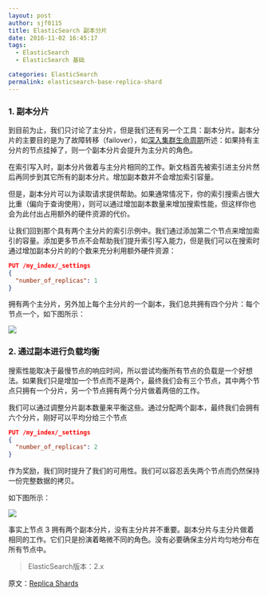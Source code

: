 ```yaml
---
layout: post
author: sjf0115
title: ElasticSearch 副本分片
date: 2016-11-02 16:45:17
tags:
  - ElasticSearch
  - ElasticSearch 基础

categories: ElasticSearch
permalink: elasticsearch-base-replica-shard
---
```


### 1. 副本分片

到目前为止，我们只讨论了主分片，但是我们还有另一个工具：副本分片。副本分片的主要目的是为了故障转移（failover），如[深入集群生命周期](https://www.elastic.co/guide/en/elasticsearch/guide/2.x/distributed-cluster.html)所述：如果持有主分片的节点挂掉了，则一个副本分片会提升为主分片的角色。

在索引写入时，副本分片做着与主分片相同的工作。新文档首先被索引进主分片然后再同步到其它所有的副本分片。增加副本数并不会增加索引容量。

但是，副本分片可以为读取请求提供帮助。如果通常情况下，你的索引搜索占很大比重（偏向于查询使用），则可以通过增加副本数量来增加搜索性能，但这样你也会为此付出占用额外的硬件资源的代价。

让我们回到那个具有两个主分片的索引示例中。我们通过添加第二个节点来增加索引的容量。添加更多节点不会帮助我们提升索引写入能力，但是我们可以在搜索时通过增加副本分片的的个数来充分利用额外硬件资源：
```json
PUT /my_index/_settings
{
  "number_of_replicas": 1
}
```

拥有两个主分片，另外加上每个主分片的一个副本，我们总共拥有四个分片：每个节点一个，如下图所示：

![](https://github.com/sjf0115/PubLearnNotes/blob/master/image/ElasticSearch/elasticsearch-base-replica-shard-1.png?raw=true)

### 2. 通过副本进行负载均衡

搜索性能取决于最慢节点的响应时间，所以尝试均衡所有节点的负载是一个好想法。如果我们只是增加一个节点而不是两个，最终我们会有三个节点，其中两个节点只拥有一个分片，另一个节点拥有两个分片做着两倍的工作。

我们可以通过调整分片副本数量来平衡这些。通过分配两个副本，最终我们会拥有六个分片，刚好可以平均分给三个节点
```json
PUT /my_index/_settings
{
  "number_of_replicas": 2
}
```
作为奖励，我们同时提升了我们的可用性。我们可以容忍丢失两个节点而仍然保持一份完整数据的拷贝。

如下图所示：

![](https://github.com/sjf0115/PubLearnNotes/blob/master/image/ElasticSearch/elasticsearch-base-replica-shard-2.png?raw=true)

事实上节点 3 拥有两个副本分片，没有主分片并不重要。副本分片与主分片做着相同的工作。它们只是扮演着略微不同的角色。没有必要确保主分片均匀地分布在所有节点中。

> ElasticSearch版本：2.x

原文：[Replica Shards](https://www.elastic.co/guide/cn/elasticsearch/guide/2.x/replica-shards.html)
